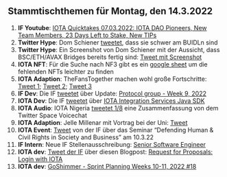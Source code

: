 ## Stammtischthemen für Montag, den 14.3.2022

1. **IF Youtube**: [IOTA Quicktakes 07.03.2022: IOTA DAO Pioneers, New Team Members, 23 Days Left to Stake, New TIPs](https://www.youtube.com/watch?v=tACu7c9gSJ4)
2. **Twitter Hype**: Dom Schiener [tweetet](https://twitter.com/DomSchiener/status/1501127426520322048?s=20&t=ZGRybUoktcdkRB4xT5FZdA), dass sie schwer am BUIDLn sind
3. **Twitter Hype**: Ein Screenshot von Dom Schiener mit der Aussicht, dass BSC/ETH/AVAX Bridges bereits fertig sind: [Tweet mit Screenshot](https://twitter.com/Zeuseidon_12/status/1501193946411716612?s=20&t=vsMKQtVrduEd1k6JHhMnmw)
4. **IOTA NFT**: Für die Suche nach NF3 gibt es ein [google sheet](https://t.co/DZc64Kd9Af) um die fehlenden NFTs leichter zu finden
5. **IOTA Adaption**: TheFansTogether machen wohl große Fortschritte: [Tweet 1](https://twitter.com/TheFansTogether/status/1501240587789520909?s=20&t=vsMKQtVrduEd1k6JHhMnmw); [Tweet 2](https://twitter.com/TheFansTogether/status/1501308903539318789?s=20&t=vsMKQtVrduEd1k6JHhMnmw); [Tweet 3](https://twitter.com/TheFansTogether/status/1501326490520076288?s=20&t=vsMKQtVrduEd1k6JHhMnmw)
6. **IF Dev**: Die IF [tweetet](https://twitter.com/iota/status/1501271598896074752?s=20&t=49HKro-pn1aFya_eUOO5wQ) über Update: [Protocol group - Week 9, 2022](https://github.com/iotaledger/research-updates/discussions/17)
7. **IOTA Dev**: Die IF [tweetet](https://twitter.com/iota/status/1501513168144719876?s=20&t=vsMKQtVrduEd1k6JHhMnmw) über [IOTA Integration Services Java SDK](https://github.com/albydeca/iota-is-sdk)
8. **IOTA Audio**: IOTA Nigeria [tweetet 1/8](https://twitter.com/IotaNigeria/status/1501531909771468803?s=20&t=vsMKQtVrduEd1k6JHhMnmw) eine Zusammenfassung von dem Twitter Space Voicechat
9. **IOTA Adaption**: Jelle Millenar mit Vortrag bei der Uni: [Tweet](https://twitter.com/JelleFm/status/1501499770443083780?s=20&t=vsMKQtVrduEd1k6JHhMnmw)
10. **IOTA Event**: [Tweet](https://twitter.com/iota/status/1501589020593303566?s=20&t=Ax1-z62k-PFuiLDozibTwA) von der IF über das Seminar “Defending Human & Civil Rights in Society and Business” am 10.3.22
11. **IF Intern**: Neue IF Stellenausschreibung: [Senior Software Engineer](https://iota.bamboohr.com/jobs/view.php?id=193) 
12. **IOTA dev**: [Tweet der IF](https://twitter.com/iota/status/1501574029211222023?s=20&t=Ax1-z62k-PFuiLDozibTwA) über diesen Blogpost: [Request for Proposals: Login with IOTA](https://blog.iota.org/request-for-proposals-login-with-iota/)
13. **IOTA dev**: [GoShimmer - Sprint Planning Weeks 10-11, 2022 #18](https://github.com/iotaledger/research-updates/discussions/18)
